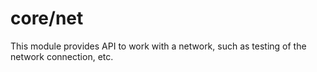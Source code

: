 # core/net

This module provides API to work with a network, such as testing of the network connection, etc.
